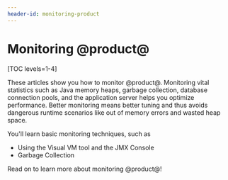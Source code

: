 ```yaml
---
header-id: monitoring-product
---
```


# Monitoring @product@

[TOC levels=1-4]

These articles show you how to monitor @product@. Monitoring vital statistics
such as Java memory heaps, garbage collection, database connection pools, and
the application server helps you optimize performance. Better monitoring means
better tuning and thus avoids dangerous runtime scenarios like out of memory
errors and wasted heap space.

You'll learn basic monitoring techniques, such as 

- Using the Visual VM tool and the JMX Console
- Garbage Collection

Read on to learn more about monitoring @product@! 
